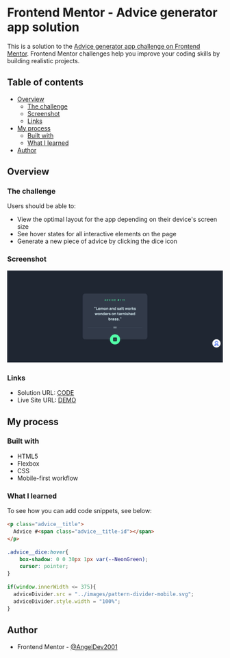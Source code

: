 # Frontend Mentor - Advice generator app solution

This is a solution to the [Advice generator app challenge on Frontend Mentor](https://www.frontendmentor.io/challenges/advice-generator-app-QdUG-13db). Frontend Mentor challenges help you improve your coding skills by building realistic projects.

## Table of contents

- [Overview](#overview)
  - [The challenge](#the-challenge)
  - [Screenshot](#screenshot)
  - [Links](#links)
- [My process](#my-process)
  - [Built with](#built-with)
  - [What I learned](#what-i-learned)
- [Author](#author)

## Overview

### The challenge

Users should be able to:

- View the optimal layout for the app depending on their device's screen size
- See hover states for all interactive elements on the page
- Generate a new piece of advice by clicking the dice icon

### Screenshot

![](./images/screenshot-adviceGeneratorApp.png)

### Links

- Solution URL: [CODE](https://github.com/AngelDev2001/Advice-generator-app-solution---AngelDev2001)
- Live Site URL: [DEMO](https://angeldev2001.github.io/Advice-generator-app-solution---AngelDev2001/)

## My process

### Built with

- HTML5
- Flexbox
- CSS
- Mobile-first workflow

### What I learned

To see how you can add code snippets, see below:

```html
<p class="advice__title">
  Advice #<span class="advice__title-id"></span>
</p>
```
```css
.advice__dice:hover{
    box-shadow: 0 0 30px 1px var(--NeonGreen);
    cursor: pointer;
}
```
```js
if(window.innerWidth <= 375){
  adviceDivider.src = "../images/pattern-divider-mobile.svg";
  adviceDivider.style.width = "100%";
}
```

## Author

- Frontend Mentor - [@AngelDev2001](https://www.frontendmentor.io/profile/AngelDev2001)
